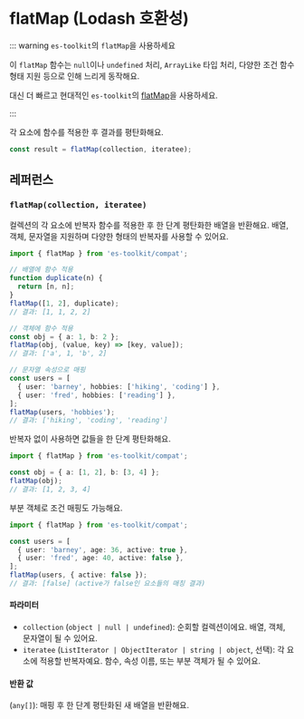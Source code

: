 # flatMap (Lodash 호환성)

::: warning `es-toolkit`의 `flatMap`을 사용하세요

이 `flatMap` 함수는 `null`이나 `undefined` 처리, `ArrayLike` 타입 처리, 다양한 조건 함수 형태 지원 등으로 인해 느리게 동작해요.

대신 더 빠르고 현대적인 `es-toolkit`의 [flatMap](../../array/flatMap.md)을 사용하세요.

:::

각 요소에 함수를 적용한 후 결과를 평탄화해요.

```typescript
const result = flatMap(collection, iteratee);
```

## 레퍼런스

### `flatMap(collection, iteratee)`

컬렉션의 각 요소에 반복자 함수를 적용한 후 한 단계 평탄화한 배열을 반환해요. 배열, 객체, 문자열을 지원하며 다양한 형태의 반복자를 사용할 수 있어요.

```typescript
import { flatMap } from 'es-toolkit/compat';

// 배열에 함수 적용
function duplicate(n) {
  return [n, n];
}
flatMap([1, 2], duplicate);
// 결과: [1, 1, 2, 2]

// 객체에 함수 적용
const obj = { a: 1, b: 2 };
flatMap(obj, (value, key) => [key, value]);
// 결과: ['a', 1, 'b', 2]

// 문자열 속성으로 매핑
const users = [
  { user: 'barney', hobbies: ['hiking', 'coding'] },
  { user: 'fred', hobbies: ['reading'] },
];
flatMap(users, 'hobbies');
// 결과: ['hiking', 'coding', 'reading']
```

반복자 없이 사용하면 값들을 한 단계 평탄화해요.

```typescript
import { flatMap } from 'es-toolkit/compat';

const obj = { a: [1, 2], b: [3, 4] };
flatMap(obj);
// 결과: [1, 2, 3, 4]
```

부분 객체로 조건 매핑도 가능해요.

```typescript
import { flatMap } from 'es-toolkit/compat';

const users = [
  { user: 'barney', age: 36, active: true },
  { user: 'fred', age: 40, active: false },
];
flatMap(users, { active: false });
// 결과: [false] (active가 false인 요소들의 매칭 결과)
```

#### 파라미터

- `collection` (`object | null | undefined`): 순회할 컬렉션이에요. 배열, 객체, 문자열이 될 수 있어요.
- `iteratee` (`ListIterator | ObjectIterator | string | object`, 선택): 각 요소에 적용할 반복자예요. 함수, 속성 이름, 또는 부분 객체가 될 수 있어요.

#### 반환 값

(`any[]`): 매핑 후 한 단계 평탄화된 새 배열을 반환해요.
